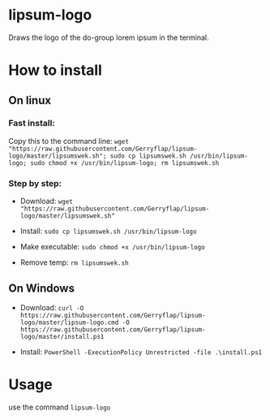 # lipsum-logo
Draws the logo of the do-group lorem ipsum in the terminal.



# How to install 
## On linux

### Fast install:
Copy this to the command line:
`wget "https://raw.githubusercontent.com/Gerryflap/lipsum-logo/master/lipsumswek.sh"; sudo cp lipsumswek.sh /usr/bin/lipsum-logo; sudo chmod +x /usr/bin/lipsum-logo; rm lipsumswek.sh`

### Step by step:
- Download:
`wget "https://raw.githubusercontent.com/Gerryflap/lipsum-logo/master/lipsumswek.sh"`

- Install:
`sudo cp lipsumswek.sh /usr/bin/lipsum-logo`

- Make executable:
`sudo chmod +x /usr/bin/lipsum-logo`

- Remove temp:
`rm lipsumswek.sh`

## On Windows
- Download:
`curl -O https://raw.githubusercontent.com/Gerryflap/lipsum-logo/master/lipsum-logo.cmd -O https://raw.githubusercontent.com/Gerryflap/lipsum-logo/master/install.ps1`

- Install:
`PowerShell -ExecutionPolicy Unrestricted -file .\install.ps1`

# Usage
use the command `lipsum-logo`

